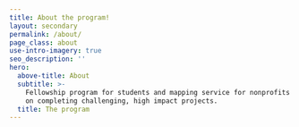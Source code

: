 ```yaml
---
title: About the program!
layout: secondary
permalink: /about/
page_class: about
use-intro-imagery: true
seo_description: ''
hero:
  above-title: About
  subtitle: >-
    Fellowship program for students and mapping service for nonprofits focused
    on completing challenging, high impact projects.
  title: The program
---
```


